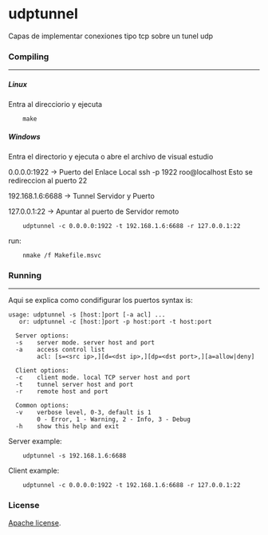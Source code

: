 # udptunnel

Capas de  implementar conexiones tipo tcp sobre un tunel udp

### Compiling
------

##### Linux

Entra al direcciorio y ejecuta

```
    make
```

##### Windows

Entra el directorio y ejecuta o abre el archivo de visual estudio 

0.0.0.0:1922 -> Puerto del Enlace Local  ssh -p 1922 roo@localhost  Esto se redireccion al puerto 22

192.168.1.6:6688 -> Tunnel Servidor y Puerto

127.0.0.1:22 -> Apuntar al puerto de Servidor remoto


```
    udptunnel -c 0.0.0.0:1922 -t 192.168.1.6:6688 -r 127.0.0.1:22
```

run:

```
    nmake /f Makefile.msvc
```

### Running
------

Aqui se explica como condifigurar los puertos
syntax is:

```
usage: udptunnel -s [host:]port [-a acl] ...
   or: udptunnel -c [host:]port -p host:port -t host:port

  Server options:
  -s    server mode. server host and port
  -a    access control list
        acl: [s=<src ip>,][d=<dst ip>,][dp=<dst port>,][a=allow|deny]

  Client options:
  -c    client mode. local TCP server host and port
  -t    tunnel server host and port
  -r    remote host and port

  Common options:
  -v    verbose level, 0-3, default is 1
        0 - Error, 1 - Warning, 2 - Info, 3 - Debug
  -h    show this help and exit
```

Server example:

```
    udptunnel -s 192.168.1.6:6688
```

Client example:

```
    udptunnel -c 0.0.0.0:1922 -t 192.168.1.6:6688 -r 127.0.0.1:22
```

### License

[Apache license](http://www.apache.org/licenses/LICENSE-2.0).

